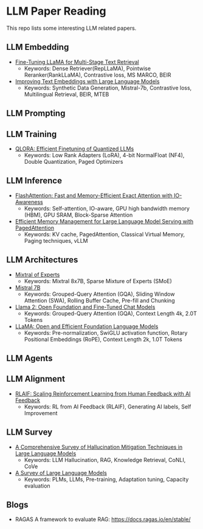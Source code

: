 # LLM Paper Reading
This repo lists some interesting LLM related papers.  

## LLM Embedding
* [Fine-Tuning LLaMA for Multi-Stage Text Retrieval](https://arxiv.org/pdf/2310.08319.pdf)
  * Keywords: Dense Retriever(RepLLaMA), Pointwise Reranker(RankLLaMA), Contrastive loss, MS MARCO, BEIR
* [Improving Text Embeddings with Large Language Models](https://arxiv.org/pdf/2401.00368.pdf)
  * Keywords: Synthetic Data Generation, Mistral-7b, Contrastive loss, Multilingual Retrieval, BEIR, MTEB

## LLM Prompting


## LLM Training
* [QLORA: Efficient Finetuning of Quantized LLMs](https://arxiv.org/pdf/2305.14314.pdf)
  * Keywords: Low Rank Adapters (LoRA), 4-bit NormalFloat (NF4), Double Quantization, Paged Optimizers

## LLM Inference
* [FlashAttention: Fast and Memory-Efficient Exact Attention with IO-Awareness](https://arxiv.org/pdf/2205.14135.pdf)
  * Keywords: Self-attention, IO-aware,  GPU high bandwidth memory (HBM), GPU SRAM, Block-Sparse Attention
* [Efficient Memory Management for Large Language Model Serving with PagedAttention](https://arxiv.org/pdf/2309.06180.pdf)
  * Keywords: KV cache, PagedAttention, Classical Virtual Memory, Paging techniques, vLLM


## LLM Architectures
* [Mixtral of Experts](https://arxiv.org/pdf/2401.04088.pdf)
  * Keywords:  Mixtral 8x7B, Sparse Mixture of Experts (SMoE)
* [Mistral 7B](https://arxiv.org/pdf/2310.06825.pdf)
  * Keywords:  Grouped-Query Attention (GQA), Sliding Window Attention (SWA), Rolling Buffer Cache, Pre-fill and Chunking
* [Llama 2: Open Foundation and Fine-Tuned Chat Models](https://arxiv.org/pdf/2307.09288.pdf)
  * Keywords: Grouped-Query Attention (GQA), Context Length 4k, 2.0T Tokens
* [LLaMA: Open and Efficient Foundation Language Models](https://arxiv.org/pdf/2302.13971.pdf)
  * Keywords: Pre-normalization, SwiGLU activation function, Rotary Positional Embeddings (RoPE), Context Length 2k, 1.0T Tokens


## LLM Agents

## LLM Alignment
* [RLAIF: Scaling Reinforcement Learning from Human Feedback with AI Feedback](https://arxiv.org/pdf/2309.00267.pdf)
  * Keywords: RL from AI Feedback (RLAIF), Generating AI labels, Self Improvement

## LLM Survey
* [A Comprehensive Survey of Hallucination Mitigation Techniques in Large Language Models](https://arxiv.org/pdf/2401.01313.pdf)
  * Keywords: LLM Hallucination, RAG, Knowledge Retrieval, CoNLI, CoVe
* [A Survey of Large Language Models](https://arxiv.org/pdf/2303.18223.pdf)
  * Keywords:  PLMs, LLMs, Pre-training, Adaptation tuning, Capacity evaluation


## Blogs
* RAGAS A framework to evaluate RAG: https://docs.ragas.io/en/stable/


